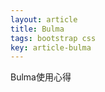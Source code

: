 ```yaml
---
layout: article
title: Bulma
tags: bootstrap css
key: article-bulma
---
```


Bulma使用心得

<!--more-->
